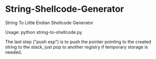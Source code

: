 # String-Shellcode-Generator
String To Little Endian Shellcode Generator

Usage: python string-to-shellcode.py <string>

The last step ("push esp") is to push the pointer pointing to the created string to the stack, just pop to another registry if temporary storage is needed.
